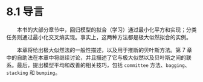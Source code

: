 # 8.1 导言

<style>p{text-indent:2em;2}</style>

<style>p{text-indent:2em;2}</style>

本书的大部分章节中，回归模型的拟合（学习）通过最小化平方和实现；分类任务则通过最小化交叉熵实现。事实上，这两种方法都是极大似然拟合的实例。

本章将给出极大似然法的一般性描述，以及用于推断的贝叶斯方法。第 7 章中的自助法在本章中将继续讨论，并且描述了它与极大似然以及贝叶斯之间的联系。最后，提出模型平均和改善的相关技巧，包括 `committee` 方法、`bagging`、`stacking` 和 `bumping`。
